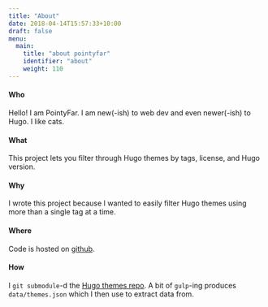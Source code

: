 ```yaml
---
title: "About"
date: 2018-04-14T15:57:33+10:00
draft: false
menu:
  main:
    title: "about pointyfar"
    identifier: "about"
    weight: 110
---
```


#### Who 

Hello! I am PointyFar. I am new(-ish) to web dev and even newer(-ish) to Hugo. I like cats.

#### What 

This project lets you filter through Hugo themes by tags, license, and Hugo version. 

#### Why

I wrote this project because I wanted to easily filter Hugo themes using more than a single tag at a time.

#### Where 

Code is hosted on [github](https://github.com/pointyfar/hugo-themes-filter).

#### How 

I `git submodule`-d the [Hugo themes repo](https://github.com/gohugoio/hugoThemes). A bit of `gulp`-ing produces  `data/themes.json` which I then use to extract data from.
